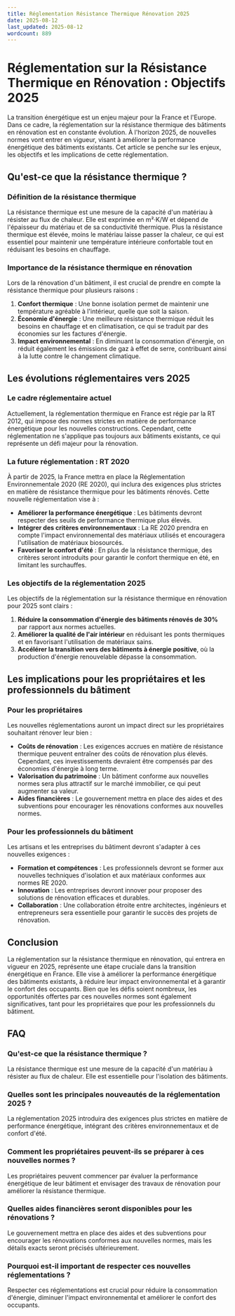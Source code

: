 ```yaml
---
title: Réglementation Résistance Thermique Rénovation 2025
date: 2025-08-12
last_updated: 2025-08-12
wordcount: 889
---
```


# Réglementation sur la Résistance Thermique en Rénovation : Objectifs 2025

La transition énergétique est un enjeu majeur pour la France et l'Europe. Dans ce cadre, la réglementation sur la résistance thermique des bâtiments en rénovation est en constante évolution. À l'horizon 2025, de nouvelles normes vont entrer en vigueur, visant à améliorer la performance énergétique des bâtiments existants. Cet article se penche sur les enjeux, les objectifs et les implications de cette réglementation.

## Qu'est-ce que la résistance thermique ?

### Définition de la résistance thermique

La résistance thermique est une mesure de la capacité d'un matériau à résister au flux de chaleur. Elle est exprimée en m²·K/W et dépend de l'épaisseur du matériau et de sa conductivité thermique. Plus la résistance thermique est élevée, moins le matériau laisse passer la chaleur, ce qui est essentiel pour maintenir une température intérieure confortable tout en réduisant les besoins en chauffage.

### Importance de la résistance thermique en rénovation

Lors de la rénovation d'un bâtiment, il est crucial de prendre en compte la résistance thermique pour plusieurs raisons :

1. **Confort thermique** : Une bonne isolation permet de maintenir une température agréable à l'intérieur, quelle que soit la saison.
2. **Économie d'énergie** : Une meilleure résistance thermique réduit les besoins en chauffage et en climatisation, ce qui se traduit par des économies sur les factures d'énergie.
3. **Impact environnemental** : En diminuant la consommation d'énergie, on réduit également les émissions de gaz à effet de serre, contribuant ainsi à la lutte contre le changement climatique.

## Les évolutions réglementaires vers 2025

### Le cadre réglementaire actuel

Actuellement, la réglementation thermique en France est régie par la RT 2012, qui impose des normes strictes en matière de performance énergétique pour les nouvelles constructions. Cependant, cette réglementation ne s'applique pas toujours aux bâtiments existants, ce qui représente un défi majeur pour la rénovation.

### La future réglementation : RT 2020

À partir de 2025, la France mettra en place la Réglementation Environnementale 2020 (RE 2020), qui inclura des exigences plus strictes en matière de résistance thermique pour les bâtiments rénovés. Cette nouvelle réglementation vise à :

- **Améliorer la performance énergétique** : Les bâtiments devront respecter des seuils de performance thermique plus élevés.
- **Intégrer des critères environnementaux** : La RE 2020 prendra en compte l'impact environnemental des matériaux utilisés et encouragera l'utilisation de matériaux biosourcés.
- **Favoriser le confort d'été** : En plus de la résistance thermique, des critères seront introduits pour garantir le confort thermique en été, en limitant les surchauffes.

### Les objectifs de la réglementation 2025

Les objectifs de la réglementation sur la résistance thermique en rénovation pour 2025 sont clairs :

1. **Réduire la consommation d'énergie des bâtiments rénovés de 30%** par rapport aux normes actuelles.
2. **Améliorer la qualité de l'air intérieur** en réduisant les ponts thermiques et en favorisant l'utilisation de matériaux sains.
3. **Accélérer la transition vers des bâtiments à énergie positive**, où la production d'énergie renouvelable dépasse la consommation.

## Les implications pour les propriétaires et les professionnels du bâtiment

### Pour les propriétaires

Les nouvelles réglementations auront un impact direct sur les propriétaires souhaitant rénover leur bien :

- **Coûts de rénovation** : Les exigences accrues en matière de résistance thermique peuvent entraîner des coûts de rénovation plus élevés. Cependant, ces investissements devraient être compensés par des économies d'énergie à long terme.
- **Valorisation du patrimoine** : Un bâtiment conforme aux nouvelles normes sera plus attractif sur le marché immobilier, ce qui peut augmenter sa valeur.
- **Aides financières** : Le gouvernement mettra en place des aides et des subventions pour encourager les rénovations conformes aux nouvelles normes.

### Pour les professionnels du bâtiment

Les artisans et les entreprises du bâtiment devront s'adapter à ces nouvelles exigences :

- **Formation et compétences** : Les professionnels devront se former aux nouvelles techniques d'isolation et aux matériaux conformes aux normes RE 2020.
- **Innovation** : Les entreprises devront innover pour proposer des solutions de rénovation efficaces et durables.
- **Collaboration** : Une collaboration étroite entre architectes, ingénieurs et entrepreneurs sera essentielle pour garantir le succès des projets de rénovation.

## Conclusion

La réglementation sur la résistance thermique en rénovation, qui entrera en vigueur en 2025, représente une étape cruciale dans la transition énergétique en France. Elle vise à améliorer la performance énergétique des bâtiments existants, à réduire leur impact environnemental et à garantir le confort des occupants. Bien que les défis soient nombreux, les opportunités offertes par ces nouvelles normes sont également significatives, tant pour les propriétaires que pour les professionnels du bâtiment.

## FAQ

### Qu'est-ce que la résistance thermique ?

La résistance thermique est une mesure de la capacité d'un matériau à résister au flux de chaleur. Elle est essentielle pour l'isolation des bâtiments.

### Quelles sont les principales nouveautés de la réglementation 2025 ?

La réglementation 2025 introduira des exigences plus strictes en matière de performance énergétique, intégrant des critères environnementaux et de confort d'été.

### Comment les propriétaires peuvent-ils se préparer à ces nouvelles normes ?

Les propriétaires peuvent commencer par évaluer la performance énergétique de leur bâtiment et envisager des travaux de rénovation pour améliorer la résistance thermique.

### Quelles aides financières seront disponibles pour les rénovations ?

Le gouvernement mettra en place des aides et des subventions pour encourager les rénovations conformes aux nouvelles normes, mais les détails exacts seront précisés ultérieurement.

### Pourquoi est-il important de respecter ces nouvelles réglementations ?

Respecter ces réglementations est crucial pour réduire la consommation d'énergie, diminuer l'impact environnemental et améliorer le confort des occupants.